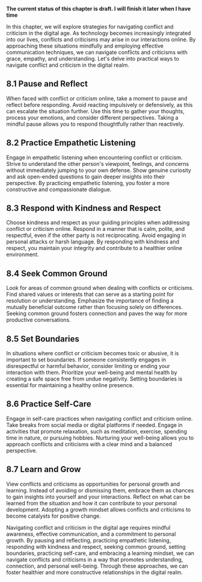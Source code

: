 **The current status of this chapter is draft. I will finish it later when I have time**

In this chapter, we will explore strategies for navigating conflict and criticism in the digital age. As technology becomes increasingly integrated into our lives, conflicts and criticisms may arise in our interactions online. By approaching these situations mindfully and employing effective communication techniques, we can navigate conflicts and criticisms with grace, empathy, and understanding. Let's delve into practical ways to navigate conflict and criticism in the digital realm.

8.1 Pause and Reflect
---------------------

When faced with conflict or criticism online, take a moment to pause and reflect before responding. Avoid reacting impulsively or defensively, as this can escalate the situation further. Use this time to gather your thoughts, process your emotions, and consider different perspectives. Taking a mindful pause allows you to respond thoughtfully rather than reactively.

8.2 Practice Empathetic Listening
---------------------------------

Engage in empathetic listening when encountering conflict or criticism. Strive to understand the other person's viewpoint, feelings, and concerns without immediately jumping to your own defense. Show genuine curiosity and ask open-ended questions to gain deeper insights into their perspective. By practicing empathetic listening, you foster a more constructive and compassionate dialogue.

8.3 Respond with Kindness and Respect
-------------------------------------

Choose kindness and respect as your guiding principles when addressing conflict or criticism online. Respond in a manner that is calm, polite, and respectful, even if the other party is not reciprocating. Avoid engaging in personal attacks or harsh language. By responding with kindness and respect, you maintain your integrity and contribute to a healthier online environment.

8.4 Seek Common Ground
----------------------

Look for areas of common ground when dealing with conflicts or criticisms. Find shared values or interests that can serve as a starting point for resolution or understanding. Emphasize the importance of finding a mutually beneficial outcome rather than focusing solely on differences. Seeking common ground fosters connection and paves the way for more productive conversations.

8.5 Set Boundaries
------------------

In situations where conflict or criticism becomes toxic or abusive, it is important to set boundaries. If someone consistently engages in disrespectful or harmful behavior, consider limiting or ending your interaction with them. Prioritize your well-being and mental health by creating a safe space free from undue negativity. Setting boundaries is essential for maintaining a healthy online presence.

8.6 Practice Self-Care
----------------------

Engage in self-care practices when navigating conflict and criticism online. Take breaks from social media or digital platforms if needed. Engage in activities that promote relaxation, such as meditation, exercise, spending time in nature, or pursuing hobbies. Nurturing your well-being allows you to approach conflicts and criticisms with a clear mind and a balanced perspective.

8.7 Learn and Grow
------------------

View conflicts and criticisms as opportunities for personal growth and learning. Instead of avoiding or dismissing them, embrace them as chances to gain insights into yourself and your interactions. Reflect on what can be learned from the situation and how it can contribute to your personal development. Adopting a growth mindset allows conflicts and criticisms to become catalysts for positive change.

Navigating conflict and criticism in the digital age requires mindful awareness, effective communication, and a commitment to personal growth. By pausing and reflecting, practicing empathetic listening, responding with kindness and respect, seeking common ground, setting boundaries, practicing self-care, and embracing a learning mindset, we can navigate conflicts and criticisms in a way that promotes understanding, connection, and personal well-being. Through these approaches, we can foster healthier and more constructive relationships in the digital realm.

